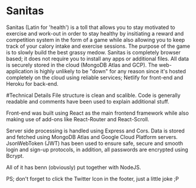 # Sanitas
Sanitas (Latin for 'health') is a toll that allows you to stay motivated to exercise and work-out in order to stay healthy by insitiating a reward and competition system in the form of a game while also allowing you to keep track of your calory intake and exercise sessions. The purpose of the game is to slowly build the best grassy medow. 
Sanitas is completely browser based; it does not require you to install any apps or additional files. All data is securely stored in the cloud (MongoDB Atlas and GCP). The web-application is highly unlikely to be "down" for any reason since it's hosted completely on the cloud using reliable services; Netlify for front-end and Heroku for back-end. 

#Technical Details
File structure is clean and scalible.
Code is generally readable and comments have been used to explain additional stuff.

Front-end was built using React as the main frontend framework while also making use of add-ons like React-Router and React-Scroll. 

Server side processing is handled using Express and Cors. Data is stored and fetched using MongoDB Atlas and Google Cloud Platform servers. JsonWebToken (JWT) has been used to ensure safe, secure and smooth login and sign-up protocols, in addition, all passwords are encrypted using Bcrypt.

All of it has benn (obviously) put together with NodeJS.

PS; don't forget to click the Twitter Icon in the footer, just a little joke ;P
